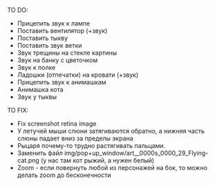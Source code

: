 TO DO:

* Прицепить звук к лампе
* Поставить вентилятор (+звук)
* Поставить тыкву
* Поставить звук ветки
* Звук трещины на стекле картины
* Звук на банку с цветочком
* Звук к полке
* Ладошки (отпечатки) на кровати (+звук)
* Прицепить звук к анимашкам
* Анимашка кота
* Звук у тыквы

TO FIX:
* Fix screenshot retina image
* У летучей мыши слюни затягиваются обратно, а нижняя часть слюны падает вниз за пределы экрана
* Рыцаря почему-то трудно растягивать пальцами.
* Заменить файл img/pop+up_window/art__0000s_0000_29_Flying-cat.png (у нас там кот рыжий, а нужен белый)
* Zoom - если повернуть любой из персонажей на бок, то можно делать zoom до бесконечности